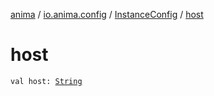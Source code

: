 [anima](../../index.md) / [io.anima.config](../index.md) / [InstanceConfig](index.md) / [host](./host.md)

# host

`val host: `[`String`](https://kotlinlang.org/api/latest/jvm/stdlib/kotlin/-string/index.html)